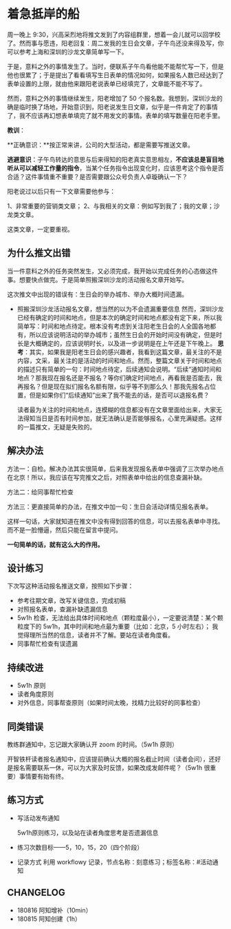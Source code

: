 # 着急抵岸的船

周一晚上 9:30，兴高采烈地将推文发到了内容组群里，想着一会儿就可以回学校了。然而事与愿违，阳老回复：周二发我的生日会文章，子午鸟还没来得及写，你可以参考上海和深圳的沙龙文章简单写一下。

于是，意料之外的事情发生了。当时，便联系子午鸟看他能不能帮忙写一下，但是他也很累了；于是提出了看看填写生日表单的情况如何，如果报名人数已经达到了表单设置的上限，就由他来跟阳老说表单已经填完了，文章能不能不写了。

然而，意料之外的事情继续发生，阳老增加了 50 个报名数。我想到，深圳沙龙的确是临时换了场地，开始意识到，阳老说发生日文章，似乎是一件肯定了的事情了，我不应该再幻想表单填完了就不用发文的事情。表单的填写数量在阳老手里。

**教训**：

**正确意识：**按正常来讲，公司的大型活动，都是需要写推送文章。

**逃避意识**：子午鸟转达的意思与后来得知的阳老真实意思相左，**不应该总是盲目地听从可以减轻工作量的指令**，当某个任务指令出现变化时，应该思考这个指令是否合适？这件事情重不重要？是否需要跟公众号负责人卓璇确认一下？

阳老说过以后只有一下文章需要他参与：

1、非常重要的营销类文章； 2、与我相关的文章：例如写到我了；我的文章；沙龙类文章。

这类文章，一定要重视。

## 为什么推文出错

当一件意料之外的任务突然发生，又必须完成，我开始以完成任务的心态做这件事。想要快点做完。于是简单照搬深圳沙龙的活动报名文章开始写。

这次推文中出现的错误有：生日会的举办城市、举办大概时间遗漏。

* 照搬深圳沙龙活动报名文章，想当然的以为不会遗漏重要信息
  然而，深圳沙龙已经有确定的时间和地点，但是本次的确定时间和地点都没有定下来，所以我简单写：时间和地点待定。根本没有考虑到关注阳老生日会的人全国各地都有，所以应该说明活动的举办城市；虽然生日会的开始时间没有确定，但是时长是大概确定的，应该说明时长，以及进一步说明是在上午还是下午晚上。
  **思考**：其实，如果我是阳老生日会的感兴趣者，我看到这篇文章，最关注的不是内容，文采，最关注的是活动的时间和地点。然而，整篇文章关于时间和地点的描述只有简单的一句：时间地点待定，后续通知会说明。“后续”通知时间和地点？那我现在报名还是不报名？等你们确定时间地点，再看我是否能去，我再报名？但是现在拟们报名名额有限，似乎等不到那么久！那我先报名占位置，但是如果你们“后续通知”出来了我不能去的话，是否可以退报名费？

  读者最为关注的时间和地点，连模糊的信息都没有在文章里面给出来，大家无法得知当日是否有时间参加，就无法确认是否能够报名，心里充满疑惑。这样的一篇推文，无疑是失败的。

## 解决办法

方法一：自检。解决办法其实很简单，后来我发现报名表单中强调了三次举办地点在北京！所以，我应该在写完推文之后，对照表单中给出的信息查漏补缺。

方法二：给同事帮忙检查

方法三：更直接简单的办法，在推文中加一句：生日会活动详情见报名表单。

这样一句话，大家就知道在推文中没有得到回答的信息，可以去报名表单中寻找。而不是一脸懵逼，然后只能在留言中提问。

**一句简单的话，就有这么大的作用。**

## 设计练习

下次写这种活动报名推送文章，按照如下步骤：

* 参考往期文章，改写关键信息，完成初稿
* 对照报名表单，查漏补缺遗漏信息
* 5w1h 检查，无法给出具体时间和地点（颗粒度最小），一定要说清楚：某个颗粒度下的 5w1h，其中时间和地点最为重要（比如：北京，5 小时左右）；
  我觉得理所当然的信息，读者并不了解。要站在读者角度看。
* 同事帮忙检查有误遗漏

## 持续改进

* 5w1h 原则
* 读者角度原则
* 对外信息，同事帮查原则（如果时间太晚，找精力比较好的同事检查）

## 同类错误

教练群通知中，忘记跟大家确认开 zoom 的时间。（5w1h 原则）

开智铁杆读者报名通知中，应该提前确认大概的报名截止时间（读者会问），还好是报名需要联系一休，可以为大家及时反馈，如果改成发邮件呢？（5w1h 很重要）事情要有始有终。

## 练习方式

* 写活动发布通知

  5w1h原则练习，以及站在读者角度思考是否遗漏信息

* 练习次数目标——5，10，15，20（四个阶段）

* 记录方式
  利用 workflowy 记录，节点名称：刻意练习；标签名称：#活动通知

## CHANGELOG

* 180816 阿知增补（10min）
* 180815 阿知创建（1h）